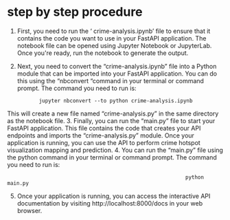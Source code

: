# step by step procedure

1.	First, you need to run the ‘ crime-analysis.ipynb’ file to ensure that it contains the code you want to use in your FastAPI application. The notebook file can be opened using Jupyter Notebook or JupyterLab. Once you're ready, run the notebook to generate the output.
2.	Next, you need to convert the “crime-analysis.ipynb” file into a Python module that can be imported into your FastAPI application. You can do this using the “nbconvert “command in your terminal or command prompt. The command you need to run is:

               jupyter nbconvert --to python crime-analysis.ipynb

This will create a new file named “crime-analysis.py” in the same directory as the notebook file.
3.	Finally, you can run the “main.py” file to start your FastAPI application. This file contains the code that creates your API endpoints and imports the “crime-analysis.py” module. Once your application is running, you can use the API to perform crime hotspot visualization mapping and prediction.
4.	You can run the “main.py” file using the python command in your terminal or command prompt. The command you need to run is:

                                                              python main.py

5.	Once your application is running, you can access the interactive API documentation by visiting http://localhost:8000/docs in your web browser.

